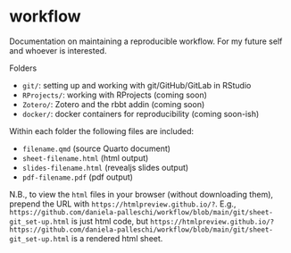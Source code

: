 # workflow

Documentation on maintaining a reproducible workflow. For my future self and whoever is interested.

Folders

- `git/`: setting up and working with git/GitHub/GitLab in RStudio
- `RProjects/`: working with RProjects (coming soon)
- `Zotero/`: Zotero and the rbbt addin (coming soon)
- `docker/`: docker containers for reproducibility (coming soon-ish)

Within each folder the following files are included:

- `filename.qmd` (source Quarto document)
- `sheet-filename.html` (html output)
- `slides-filename.html` (revealjs slides output)
- `pdf-filename.pdf` (pdf output)

N.B., to view the `html` files in your browser (without downloading them), prepend the URL with `https://htmlpreview.github.io/?`. E.g., `https://github.com/daniela-palleschi/workflow/blob/main/git/sheet-git_set-up.html` is just html code, but `https://htmlpreview.github.io/?https://github.com/daniela-palleschi/workflow/blob/main/git/sheet-git_set-up.html` is a rendered html sheet.